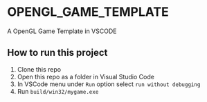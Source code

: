# OPENGL_GAME_TEMPLATE
A OpenGL Game Template in VSCODE



## How to run this project

1.  Clone this repo
2.  Open this repo as a folder in Visual Studio Code
3.  In VSCode menu under `Run` option select `run without debugging`
4.  Run `build/win32/mygame.exe`